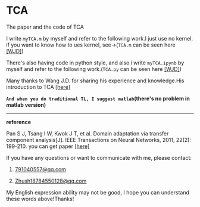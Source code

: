 # TCA

The paper and the code of TCA

I write `myTCA.m` by myself and refer to the following work.I just use no kernel. if you want to know how to ues kernel, see->(`TCA.m` can be seen here [[WJD]](https://github.com/jindongwang/transferlearning/tree/master/code/traditional/TCA))

There's also having code in python style, and also i write `myTCA.ipynb` by myself and refer to the following work.(`TCA.py` can be seen here [[WJD]](https://github.com/jindongwang/transferlearning/tree/master/code/traditional/TCA))

Many thanks to Wang J.D. for sharing his experience and knowledge.His introduction to TCA [[here]](https://zhuanlan.zhihu.com/p/26764147)

**`And when you do traditional TL, I suggest matlab`(there's no problem in matlab version)**

---

**reference**

Pan S J, Tsang I W, Kwok J T, et al. Domain adaptation via transfer component analysis[J]. IEEE Transactions on Neural Networks, 2011, 22(2): 199-210. you can get paper [[here]](https://ieeexplore.ieee.org/stamp/stamp.jsp?tp=&arnumber=5640675)

If you have any questions or want to communicate with me, please contact:

1. 791040557@qq.com

2. Zhush18784550128@qq.com

My English expression ability may not be good, I hope you can understand these words above!Thanks!
